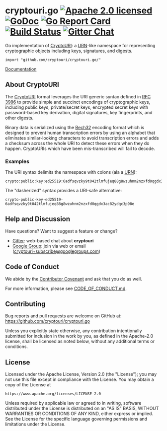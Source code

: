 # cryptouri.go [![Apache 2.0 licensed][license-shield]][license-link] [![GoDoc][godoc-shield]][godoc-link] [![Go Report Card][goreport-shield]][goreport-link] [![Build Status][build-shield]][build-link] [![Gitter Chat][gitter-image]][gitter-link]

Go implementation of [CryptoURI]: a [URN]-like namespace for representing
cryptographic objects including keys, signatures, and digests.

```
import "github.com/cryptouri/cryptouri.go/"
```

[Documentation][godoc-link]

## About CryptoURI

The [CryptoURI] format leverages the URI generic syntax defined in [RFC 3986] to
provide simple and succinct encodings of cryptographic keys, including public
keys, private/secret keys, encrypted secret keys with password-based key
derivation, digital signatures, key fingerprints, and other digests.

Binary data is serialized using the [Bech32] encoding format which is designed
to prevent human transcription errors by using an alphabet that eliminates
similar-looking characters to avoid transcription errors and adds a checksum
across the whole URI to detect these errors when they do happen.
CryptoURIs which have been mis-transcribed will fail to decode.

### Examples

The URI syntax delimits the namespace with colons (ala a [URN]):

```
crypto:public:key:ed25519:6adfsqvzky9t042tlmfujeq88g8wzuhnm2nzxfd0qgdx3ac82ydq3pkr2c
```

The "dasherized" syntax provides a URI-safe alternative:

```
crypto-public-key-ed25519-6adfsqvzky9t042tlmfujeq88g8wzuhnm2nzxfd0qgdx3ac82ydqc3p98e
```

## Help and Discussion

Have questions? Want to suggest a feature or change?

* [Gitter]: web-based chat about **cryptouri**
* [Google Group]: join via web or email ([cryptouri+subscribe@googlegroups.com])

## Code of Conduct

We abide by the [Contributor Covenant][cc] and ask that you do as well.

For more information, please see [CODE_OF_CONDUCT.md].

## Contributing

Bug reports and pull requests are welcome on GitHub at:
<https://github.com/cryptouri/cryptouri.go>

Unless you explicitly state otherwise, any contribution intentionally
submitted for inclusion in the work by you, as defined in the Apache-2.0
license, shall be licensed as noted below, without any additional terms or
conditions.

## License

Licensed under the Apache License, Version 2.0 (the "License");
you may not use this file except in compliance with the License.
You may obtain a copy of the License at

    https://www.apache.org/licenses/LICENSE-2.0

Unless required by applicable law or agreed to in writing, software
distributed under the License is distributed on an "AS IS" BASIS,
WITHOUT WARRANTIES OR CONDITIONS OF ANY KIND, either express or implied.
See the License for the specific language governing permissions and
limitations under the License.

[//]: # (badges)

[godoc-shield]: https://godoc.org/github.com/cryptouri/cryptouri.go?status.svg
[godoc-link]: https://godoc.org/github.com/cryptouri/cryptouri.go
[license-shield]: https://img.shields.io/badge/license-Apache2-blue.svg
[license-link]: https://github.com/cryptouri/cryptouri.go/blob/develop/LICENSE
[goreport-shield]: https://goreportcard.com/badge/github.com/cryptouri/cryptouri.go
[goreport-link]: https://goreportcard.com/report/github.com/cryptouri/cryptouri.go
[build-shield]: https://secure.travis-ci.org/cryptouri/cryptouri.go.svg?branch=develop
[build-link]: https://travis-ci.org/cryptouri/cryptouri.go
[gitter-image]: https://badges.gitter.im/badge.svg
[gitter-link]: https://gitter.im/cryptouri/Lobby

[//]: # (general links)

[Bech32]: https://github.com/bitcoin/bips/blob/develop/bip-0173.mediawiki
[cc]: https://contributor-covenant.org
[CryptoURI]: https://cryptouri.org
[CODE_OF_CONDUCT.md]: https://github.com/cryptouri/cryptouri-rs/blob/develop/CODE_OF_CONDUCT.md
[RFC 3986]: https://tools.ietf.org/html/rfc3986
[URN]: https://en.wikipedia.org/wiki/Uniform_Resource_Name
[Gitter]: https://gitter.im/cryptouri/Lobby
[Google Group]: https://groups.google.com/forum/#!forum/cryptouri
[cryptouri+subscribe@googlegroups.com]: mailto:cryptouri+subscribe@googlegroups.com
